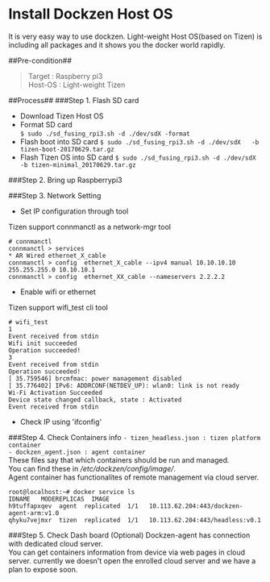 # Install Dockzen Host OS #
It is very easy way to use dockzen. Light-weight Host OS(based on Tizen) is including all packages and it shows you the docker world rapidly.  


##Pre-condition##
>Target : Raspberry pi3  
>Host-OS : Light-weight Tizen

##Process##
###Step 1. Flash SD card
- Download Tizen Host OS   
- Format SD card   
`$ sudo ./sd_fusing_rpi3.sh -d ./dev/sdX -format`
- Flash boot into SD card
`$ sudo ./sd_fusing_rpi3.sh -d ./dev/sdX   -b tizen-boot-20170629.tar.gz`
- Flash Tizen OS into SD card
`$ sudo ./sd_fusing_rpi3.sh -d ./dev/sdX   -b tizen-minimal_20170629.tar.gz`

###Step 2. Bring up Raspberrypi3

###Step 3. Network Setting
- Set IP configuration through tool

Tizen support connmanctl as a network-mgr tool 
   
    # connmanctl  
    connmanctl > services  
    * AR Wired ethernet_X_cable
    connmanctl > config  ethernet_X_cable --ipv4 manual 10.10.10.10 255.255.255.0 10.10.10.1
    connmanctl > config  ethernet_XX_cable --nameservers 2.2.2.2
- Enable wifi or ethernet   

Tizen support wifi_test cli tool

    # wifi_test 
    1
    Event received from stdin
    Wifi init succeeded
    Operation succeeded!
    3
    Event received from stdin
    Operation succeeded!
    [ 35.759546] brcmfmac: power management disabled
    [ 35.776402] IPv6: ADDRCONF(NETDEV_UP): wlan0: link is not ready
    Wi-Fi Activation Succeeded
    Device state changed callback, state : Activated
    Event received from stdin 

- Check IP using 'ifconfig'

###Step 4. Check Containers info
`- tizen_headless.json : tizen platform container`  
`- dockzen_agent.json : agent container`  
These files say that which containers should be run and managed.  
You can find these in */etc/dockzen/config/image/*.  
Agent container has functionalites of remote management via cloud server.

    root@localhost:~# docker service ls
    IDNAME   MODEREPLICAS  IMAGE
    h9tuffapxqev  agent  replicated  1/1   10.113.62.204:443/dockzen-agent-arm:v1.0
    qhyku7vejmxr  tizen  replicated  1/1   10.113.62.204:443/headless:v0.1

###Step 5. Check Dash board (Optional)
Dockzen-agent has connection with dedicated cloud server.  
You can get containers information from device via web pages in cloud server. currently we doesn't open the enrolled cloud server and we have a plan to expose soon.
